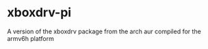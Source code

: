 xboxdrv-pi
==========

A version of the xboxdrv package from the arch aur compiled for the armv6h platform
